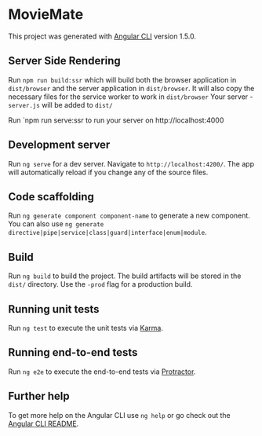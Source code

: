 # MovieMate

This project was generated with [Angular CLI](https://github.com/angular/angular-cli) version 1.5.0.

## Server Side Rendering

Run `npm run build:ssr` which will build both the browser application in `dist/browser` and the server application in `dist/browser`. 
It will also copy the necessary files for the service worker to work in `dist/browser`
Your server - `server.js` will be added to `dist/`

Run `npm run serve:ssr to run your server on http://localhost:4000

## Development server

Run `ng serve` for a dev server. Navigate to `http://localhost:4200/`. The app will automatically reload if you change any of the source files.

## Code scaffolding

Run `ng generate component component-name` to generate a new component. You can also use `ng generate directive|pipe|service|class|guard|interface|enum|module`.

## Build

Run `ng build` to build the project. The build artifacts will be stored in the `dist/` directory. Use the `-prod` flag for a production build.

## Running unit tests

Run `ng test` to execute the unit tests via [Karma](https://karma-runner.github.io).

## Running end-to-end tests

Run `ng e2e` to execute the end-to-end tests via [Protractor](http://www.protractortest.org/).

## Further help

To get more help on the Angular CLI use `ng help` or go check out the [Angular CLI README](https://github.com/angular/angular-cli/blob/master/README.md).
